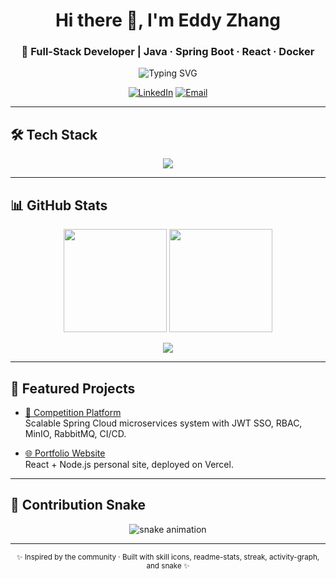 <!-- GitHub Profile for yourusername -->
<div align="center">

# Hi there 👋, I'm Eddy Zhang  
### 🚀 Full-Stack Developer | Java · Spring Boot · React · Docker

<img src="https://readme-typing-svg.demolab.com?font=Fira+Code&size=22&pause=1200&color=00D1FF&center=true&vCenter=true&width=720&lines=Backend+Engineer+|+Spring+Cloud+Microservices;Full-Stack+Developer+|+React+%2B+Node.js;Cloud-Native+|+Docker+%26+CI%2FCD;Always+Learning+%7C+Open+to+Opportunities" alt="Typing SVG" />

[![LinkedIn](https://img.shields.io/badge/LinkedIn-blue?logo=linkedin&logoColor=white)](https://linkedin.com/in/eddy-shousen-zhang) 
[![Email](https://img.shields.io/badge/Email-Contact-red?logo=gmail&logoColor=white)](mailto:eddy.zhang24@gmail.com)

</div>

---

## 🛠 Tech Stack
<p align="center">
  <img src="https://skillicons.dev/icons?i=java,spring,react,nodejs,js,ts,html,css,docker,jenkins,git,github,linux,aws,postgres,mysql,redis" />
</p>

---

## 📊 GitHub Stats
<p align="center">
  <img height="165" src="https://github-readme-stats.vercel.app/api?username=yourusername&show_icons=true&theme=tokyonight&rank_icon=github&hide_border=true" />
  <img height="165" src="https://streak-stats.demolab.com?user=yourusername&theme=tokyonight&hide_border=true" />
</p>
<p align="center">
  <img src="https://github-readme-activity-graph.vercel.app/graph?username=yourusername&theme=tokyo-night&hide_border=true" />
</p>

---

## 🌟 Featured Projects
- [🚀 Competition Platform](https://github.com/yourusername/competition-platform)  
  Scalable Spring Cloud microservices system with JWT SSO, RBAC, MinIO, RabbitMQ, CI/CD.

- [🌐 Portfolio Website](https://github.com/yourusername/portfolio)  
  React + Node.js personal site, deployed on Vercel.

---

## 🐍 Contribution Snake
<p align="center">
  <img src="https://raw.githubusercontent.com/yourusername/yourusername/output/github-contribution-grid-snake.svg" alt="snake animation" />
</p>

---

<div align="center">
<sub>✨ Inspired by the community · Built with skill icons, readme-stats, streak, activity-graph, and snake ✨</sub>
</div>

